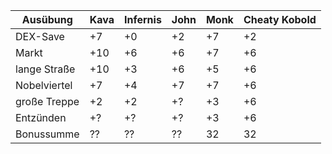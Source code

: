 |Ausübung|Kava|Infernis|John|Monk|Cheaty Kobold|
|------------|--|--|--|--|--|
|DEX-Save    |+7|+0|+2|+7|+2|
|Markt       |+10|+6|+6|+7|+6|
|lange Straße|+10|+3|+6|+5|+6|
|Nobelviertel|+7|+4|+7|+7|+6|
|große Treppe|+2|+2|+?|+3|+6|
|Entzünden   |+?|+?|+?|+3|+6|
|Bonussumme  |??|??|??|32|32|

